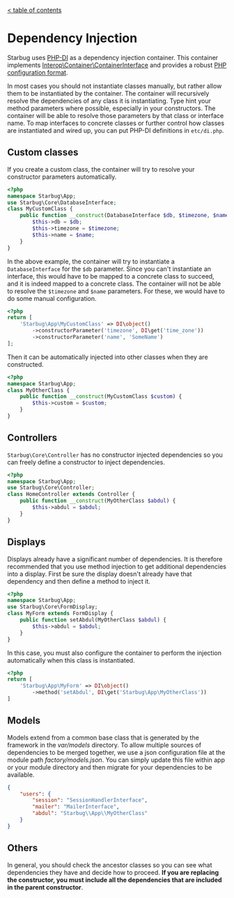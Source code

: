 [< table of contents](../README.md)

# Dependency Injection

Starbug uses [PHP-DI](http://php-di.org) as a dependency injection container. This container implements [Interop\Container\ContainerInterface](https://github.com/container-interop/container-interop) and provides a robust [PHP configuration format](http://php-di.org/doc/php-definitions.html).

In most cases you should not instantiate classes manually, but rather allow them to be instantiated by the container. The container will recursively resolve the dependencies of any class it is instantiating. Type hint your method parameters where possible, especially in your constructors. The container will be able to resolve those parameters by that class or interface name. To map interfaces to concrete classes or further control how classes are instantiated and wired up, you can put PHP-DI definitions in `etc/di.php`.

## Custom classes

If you create a custom class, the container will try to resolve your constructor parameters automatically.

```php
<?php
namespace Starbug\App;
use Starbug\Core\DatabaseInterface;
class MyCustomClass {
	public function __construct(DatabaseInterface $db, $timezone, $name) {
		$this->db = $db;
		$this->timezone = $timezone;
		$this->name = $name;
	}
}
```

In the above example, the container will try to instantiate a `DatabaseInterface` for the `$db` parameter. Since you can't instantiate an interface, this would have to be mapped to a concrete class to succeed, and it is indeed mapped to a concrete class. The container will not be able to resolve the `$timezone` and `$name` parameters. For these, we would have to do some manual configuration.

```php
<?php
return [
	'Starbug\App\MyCustomClass' => DI\object()
		->constructorParameter('timezone', DI\get('time_zone'))
		->constructorParameter('name', 'SomeName')
];
```

Then it can be automatically injected into other classes when they are constructed.

```php
<?php
namespace Starbug\App;
class MyOtherClass {
	public function __construct(MyCustomClass $custom) {
		$this->custom = $custom;
	}
}
```

## Controllers

`Starbug\Core\Controller` has no constructor injected dependencies so you can freely define a constructor to inject dependencies.

```php
<?php
namespace Starbug\App;
use Starbug\Core\Controller;
class HomeController extends Controller {
	public function __construct(MyOtherClass $abdul) {
		$this->abdul = $abdul;
	}
}
```

## Displays

Displays already have a significant number of dependencies. It is therefore recommended that you use method injection to get additional dependencies into a display. First be sure the display doesn't already have that dependency and then define a method to inject it.

```php
<?php
namespace Starbug\App;
use Starbug\Core\FormDisplay;
class MyForm extends FormDisplay {
	public function setAbdul(MyOtherClass $abdul) {
		$this->abdul = $abdul;
	}
}
```

In this case, you must also configure the container to perform the injection automatically when this class is instantiated.

```php
<?php
return [
	'Starbug\App\MyForm' => DI\object()
		->method('setAbdul', DI\get('Starbug\App\MyOtherClass'))
]
```

## Models

Models extend from a common base class that is generated by the framework in the *var/models* directory. To allow multiple sources of dependencies to be merged together, we use a json configuration file at the module path *factory/models.json*. You can simply update this file within app or your module directory and then migrate for your dependencies to be available.

```json
{
	"users": {
		"session": "SessionHandlerInterface",
		"mailer": "MailerInterface",
		"abdul": "Starbug\\App\\MyOtherClass"
	}
}
```

## Others

In general, you should check the ancestor classes so you can see what dependencies they have and decide how to proceed. **If you are replacing the constructor, you must include all the dependencies that are included in the parent constructor**.

